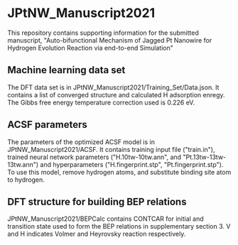 # JPtNW_Manuscript2021
This repository contains supporting information for the submitted manuscript, "Auto-bifunctional Mechanism of Jagged Pt Nanowire for Hydrogen Evolution Reaction via end-to-end Simulation"

## Machine learning data set
The DFT data set is in JPtNW_Manuscript2021/Training_Set/Data.json. It contains a list of converged structure and calculated H adsorption enregy. The Gibbs free energy temperature correction used is 0.226 eV.

## ACSF parameters
The parameters of the optimized ACSF model is in JPtNW_Manuscript2021/ACSF. It contains training input file ("train.in"), trained neural network parameters ("H.10tw-10tw.ann", and "Pt.13tw-13tw-13tw.ann") and hyperparameters ("H.fingerprint.stp", "Pt.fingerprint.stp"). To use this model, remove hydrogen atoms, and substitute binding site atom to hydrogen.

## DFT structure for building BEP relations
JPtNW_Manuscript2021/BEPCalc contains CONTCAR for initial and transition state used to form the BEP relations in supplementary section 3. V and H indicates Volmer and Heyrovsky reaction respectively. 
